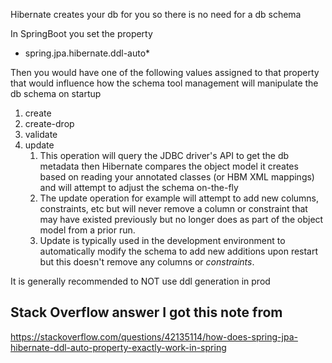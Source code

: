 ---
---

Hibernate creates your db for you so there is no need for a db schema 

In SpringBoot you set the property   
* spring.jpa.hibernate.ddl-auto*

Then you would have one of the following values assigned to that property that would influence how the schema tool management will manipulate the db schema on startup

1. create
1. create-drop
1. validate
1. update
   1. This operation will query the JDBC driver's API to get the db metadata then Hibernate compares the object model it creates based on reading your annotated classes (or HBM XML mappings) and will attempt to adjust the schema on-the-fly
   1. The update operation for example will attempt to add new columns, constraints, etc but will never remove a column or constraint that may have existed previously but no longer does as part of the object model from a prior run. 
   1. Update is typically used in the development environment to automatically modify the schema to add new additions upon restart but this doesn't remove any columns or *constraints*. 

It is generally recommended to NOT use ddl generation in prod

## Stack Overflow answer I got this note from

https://stackoverflow.com/questions/42135114/how-does-spring-jpa-hibernate-ddl-auto-property-exactly-work-in-spring
